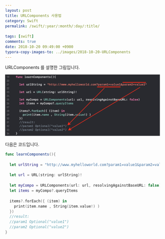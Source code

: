 ```yaml
---
layout: post
title: URLComponents 사용법
category: Swift
permalink: /swift/:year/:month/:day/:title/

tags: [swift]
comments: true
date: 2018-10-20 09:49:00 +0900
typora-copy-images-to: ../images/2018-10-20-URLComponents
---
```


URLComponents 를 설명한 그림입니다.

![F2CE5C05-67A2-490A-821F-6F3023306896](/images/2018-10-20-URLComponents/F2CE5C05-67A2-490A-821F-6F3023306896.png)

다음은 코드입니다.

```swift
func learnComponents(){
  
  let urlString = "http://www.myhelloworld.com?param1=value1&param2=value2"
  
  let url = URL(string: urlString)!
  
  let myCompo = URLComponents(url: url, resolvingAgainstBaseURL: false)
  let items = myCompo?.queryItems

  items?.forEach({ (item) in
    print(item.name , String(item.value!) )
  })
  //result:
  //param1 Optional("value1")
  //param2 Optional("value2")
}
```